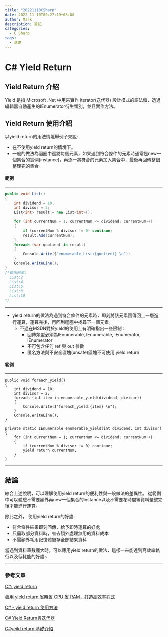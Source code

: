 ```yaml
---
title: "20221110CSharp"
date: 2022-11-10T09:27:19+08:00
author: Mark
description: 筆記
categories:
  - C Sharp 
tags:
  - 基礎
---
```


# C# Yield Return

## Yield Return 介紹

  Yield 是指 Microsoft .Net 中用來實作 iterator(迭代器) 設計模式的語法糖，透過編輯器自動產生的IEnumerator衍生類別，並且實作方法。

## Yield Return 使用介紹

  以yield return的用法情境舉例子來說:

- 在不使用yield return的情境下。
- 一般的做法為迴圈中巡訪每個元素，如果遇到符合條件的元素時通常是new一個集合的實例(instance)，再逐一將符合的元素加入集合中，最後再回傳整個整理完的集合。

#### 範例

---

  ```C#
  public void List()
  {
      int dividend = 10;
      int divisor = 2;
      List<int> result = new List<int>();

      for (int currentNum = 1; currentNum <= dividend; currentNum++)
      {
          if (currentNum % divisor != 0) continue;
          result.Add(currentNum);
      }
      foreach (var quotient in result)
      {
          Console.Write($"enumerable_List:{quotient} \n");
      }
      Console.WriteLine();
  }
  /*輸出結果:
    List:2
    List:4
    List:6
    List:8
    List:10
  */
  ```

---  

- yield return的做法為遇到符合條件的元素時，即刻將該元素回傳回上一層進行運算，運算完後，再回到迴圈中找尋下一個元素。
  - 不過在MSDN對於yield的使用上有明確指出一些限制：
    - 回傳類型必須為IEnumerable, IEnumerable<T>, IEnumerator, IEnumerator<T>
    - 不可包含任何 ref 與 out 參數
    - 匿名方法與不安全區塊(unsafe)區塊不可使用 yield return
  
#### 範例

---

  ```C#=0
  public void foreach_yield()
  {
      int dividend = 10;
      int divisor = 2;
      foreach (int item in enumerable_yield(dividend, divisor))
      {
          Console.Write($"foreach_yield:{item} \n");
      }
      Console.WriteLine();
  }

  private static IEnumerable enumerable_yield(int dividend, int divisor)
  {
      for (int currentNum = 1; currentNum <= dividend; currentNum++)
      {
          if (currentNum % divisor != 0) continue;
          yield return currentNum;
      }
  }
  ```

---  

## 結論

綜合上述說明，可以理解使用yield return的便利性與一般做法的差異性。
從範例中可以體驗不需要額外再new一個集合的instance以及不需要花時間等資料彙整完後才能進行運算。

除此之外，
使用yield return的好處:

- 符合條件結果即刻回傳，給予即時運算的好處
- 只需取部分資料時，省去額外處理無用的資料成本
- 不需額外耗用記憶體儲存全部結果資料

當遇到資料筆數龐大時，可以應用yield return的做法，這樣一來能達到高效率執行以及低耗能的好處~

---

### 參考文章

[C#: yield return](https://josipmisko.com/posts/c-sharp-ienumerable-vs-list)

[善用 yield return 省時省 CPU 省 RAM，打造高效率程式](https://blog.darkthread.net/blog/yield-return/)

[C# - yield return 使用方法](http://limitedcode.blogspot.com/2014/07/c-yeild.html)

[C# Yield Return與迭代器](https://toyo0103.github.io/2018/12/21/%E3%80%90C-%E3%80%91yield_retuen/)

[C#yeild return 基礎介紹](http://lesliechang-blog.logdown.com/posts/733069)
